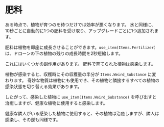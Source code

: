 # 肥料
ある時点で、植物が育つのを待つだけでは効率が悪くなります。
水と同様に、10秒ごとに自動的に1つの肥料を受け取り、アップグレードごとに1つ追加されます。

肥料は植物を即座に成長させることができます。`use_item(Items.Fertilizer)` は、ドローンの下の植物の残りの成長時間を2秒短縮します。

これにはいくつかの副作用があります。
肥料で育てられた植物は感染します。

植物が感染すると、収穫時にその収穫量の半分が `Items.Weird_Substance` に変わります。
奇妙な物質は植物にも使用でき、その植物と隣接するすべての植物の感染状態を切り替える効果があります。

したがって、感染した植物に `use_item(Items.Weird_Substance)` を呼び出すと治癒しますが、健康な植物に使用すると感染します。

健康な隣人がいる感染した植物に使用すると、その植物は治癒しますが、隣人は感染し、その逆も同様です。